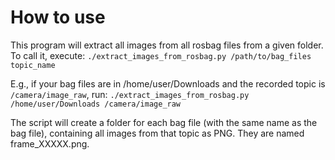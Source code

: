 # How to use
This program will extract all images from all rosbag files from a given folder.
To call it, execute:
```./extract_images_from_rosbag.py /path/to/bag_files topic_name```

E.g., if your bag files are in /home/user/Downloads and the recorded topic is ```/camera/image_raw```, run:
```./extract_images_from_rosbag.py /home/user/Downloads /camera/image_raw```

The script will create a folder for each bag file (with the same name as the bag file), containing all images from that topic as PNG.
They are named frame_XXXXX.png.